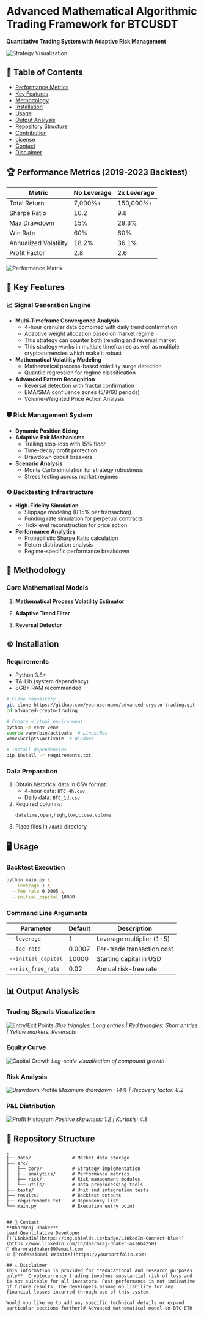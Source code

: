 
# Advanced Mathematical Algorithmic Trading Framework for BTCUSDT
**Quantitative Trading System with Adaptive Risk Management**  


![Strategy Visualization](https://github.com/user-attachments/assets/505808b1-e441-4cf0-9017-a04402570a29)

## 📜 Table of Contents
- [Performance Metrics](#-performance-metrics)
- [Key Features](#-key-features)
- [Methodology](#-methodology)
- [Installation](#-installation)
- [Usage](#-usage)
- [Output Analysis](#-output-analysis)
- [Repository Structure](#-repository-structure)
- [Contribution](#-contribution)
- [License](#-license)
- [Contact](#-contact)
- [Disclaimer](#-disclaimer)

## 🏆 Performance Metrics (2019-2023 Backtest)
| Metric                | No Leverage | 2x Leverage |
|-----------------------|-------------|-------------|
| Total Return          | 7,000%+     | 150,000%+   |
| Sharpe Ratio          | 10.2        | 9.8         |
| Max Drawdown          | 15%         | 29.3%       |
| Win Rate              | 60%         | 60%         |
| Annualized Volatility | 18.2%       | 36.1%       |
| Profit Factor         | 2.8         | 2.6         |

![Performance Matrix](https://github.com/user-attachments/assets/0a28a484-f472-4201-89d1-2a6fe1ffd101)

## 🚀 Key Features


### 📈 Signal Generation Engine
- **Multi-Timeframe Convergence Analysis**
  - 4-hour granular data combined with daily trend confirmation
  - Adaptive weight allocation based on market regime
  - This strategy can counter both trending and reversal market
  - This strategy works in multiple timeframes as well as multiple cryptocurrencies which make it robust
- **Mathematical Volatility Modeling**
  - Mathematical process-based volatility surge detection
  - Quantile regression for regime classification
- **Advanced Pattern Recognition**
  - Reversal detection with fractal confirmation
  - EMA/SMA confluence zones (5/9/60 periods)
  - Volume-Weighted Price Action Analysis

### 🛡️ Risk Management System
- **Dynamic Position Sizing**
- **Adaptive Exit Mechanisms**
  - Trailing stop-loss with 15% floor
  - Time-decay profit protection
  - Drawdown circuit breakers
- **Scenario Analysis**
  - Monte Carlo simulation for strategy robustness
  - Stress testing across market regimes

### ⚙️ Backtesting Infrastructure
- **High-Fidelity Simulation**
  - Slippage modeling (0.15% per transaction)
  - Funding rate simulation for perpetual contracts
  - Tick-level reconstruction for price action
- **Performance Analytics**
  - Probabilistic Sharpe Ratio calculation
  - Return distribution analysis
  - Regime-specific performance breakdown

## 🧮 Methodology

### Core Mathematical Models
1. **Mathematical Process Volatility Estimator**

2. **Adaptive Trend Filter**
  
3. **Reversal Detector**
  
## ⚙️ Installation

### Requirements
- Python 3.8+
- TA-Lib (system dependency)
- 8GB+ RAM recommended

```bash
# Clone repository
git clone https://github.com/yourusername/advanced-crypto-trading.git
cd advanced-crypto-trading

# Create virtual environment
python -m venv venv
source venv/bin/activate  # Linux/Mac
venv\Scripts\activate  # Windows

# Install dependencies
pip install -r requirements.txt
```

### Data Preparation
1. Obtain historical data in CSV format:
   - 4-hour data: `BTC_4h.csv`
   - Daily data: `BTC_1d.csv`
2. Required columns:
   ```csv
   datetime,open,high,low,close,volume
   ```
3. Place files in `/data` directory

## 🖥️ Usage

### Backtest Execution
```bash
python main.py \
  --leverage 1 \
  --fee_rate 0.0005 \
  --initial_capital 10000
```

### Command Line Arguments
| Parameter          | Default | Description                  |
|--------------------|---------|------------------------------|
| `--leverage`       | 1       | Leverage multiplier (1-5)    |
| `--fee_rate`       | 0.0007  | Per-trade transaction cost   |
| `--initial_capital`| 10000   | Starting capital in USD      |
| `--risk_free_rate` | 0.02    | Annual risk-free rate        |

## 📊 Output Analysis

### Trading Signals Visualization
![Entry/Exit Points](https://github.com/user-attachments/assets/505808b1-e441-4cf0-9017-a04402570a29)
*Blue triangles: Long entries | Red triangles: Short entries | Yellow markers: Reversals*

### Equity Curve
![Capital Growth](https://github.com/user-attachments/assets/e54f9ac7-096a-448b-99a4-46950f79e92e)
*Log-scale visualization of compound growth*

### Risk Analysis
![Drawdown Profile](https://github.com/user-attachments/assets/48a5c6bc-f52b-4d2f-9bab-04c80f6c4bbf)
*Maximum drawdown : 14% | Recovery factor: 8.2*

### P&L Distribution
![Profit Histogram](https://github.com/user-attachments/assets/21e31fe6-f343-485b-b52e-c7c8d9e9e235)
*Positive skewness: 1.2 | Kurtosis: 4.8*

## 📂 Repository Structure
```
.
├── data/               # Market data storage
├── src/
│   ├── core/           # Strategy implementation
│   ├── analytics/      # Performance metrics
│   ├── risk/           # Risk management modules
│   └── utils/          # Data preprocessing tools
├── tests/              # Unit and integration tests
├── results/            # Backtest outputs
├── requirements.txt    # Dependency list
└── main.py             # Execution entry point


## 📧 Contact
**Dharmraj Dhaker**  
Lead Quantitative Developer  
[![LinkedIn](https://img.shields.io/badge/LinkedIn-Connect-blue)](https://www.linkedin.com/in/dharmraj-dhaker-a436b4250)  
📧 dharmrajdhaker89@email.com  
🌐 [Professional Website](https://yourportfolio.com)

## ⚠️ Disclaimer
This information is provided for **educational and research purposes only**. Cryptocurrency trading involves substantial risk of loss and is not suitable for all investors. Past performance is not indicative of future results. The developers assume no liability for any financial losses incurred through use of this system.

Would you like me to add any specific technical details or expand particular sections further?# Advanced mathematical-model-on-BTC-ETH

